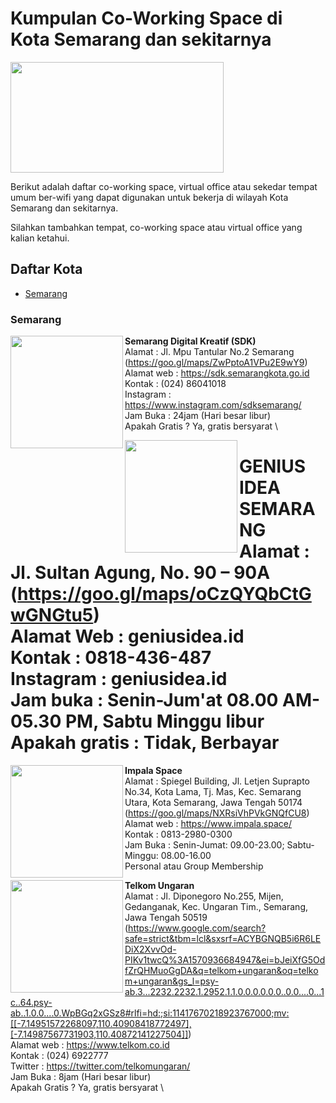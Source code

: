 # Kumpulan Co-Working Space di Kota Semarang dan sekitarnya

<img src="http://sandec.org/images/sandec-logo.png" height="177px" width="341px" align="center">

Berikut adalah daftar co-working space, virtual office atau sekedar tempat umum ber-wifi yang dapat digunakan untuk bekerja di wilayah Kota Semarang dan sekitarnya.

Silahkan tambahkan tempat, co-working space atau virtual office yang kalian ketahui.

## Daftar Kota

- [Semarang](#Semarang)



### Semarang

<img src="https://fastly.4sqi.net/img/general/600x600/6348045_PMI58D26I1nrUOxQnT_jy3BYzluyjf-s2TgLLw3la_I.jpg" height="180px" width="180px" align="left">

**Semarang Digital Kreatif (SDK)** \
Alamat      : Jl. Mpu Tantular No.2 Semarang (https://goo.gl/maps/ZwPptoA1VPu2E9wY9) \
Alamat web  : https://sdk.semarangkota.go.id \
Kontak      : (024) 86041018 \
Instagram   : https://www.instagram.com/sdksemarang/ \
Jam Buka    : 24jam (Hari besar libur) \
Apakah Gratis ? Ya, gratis bersyarat \

<img src="https://geniusidea.id/wp-content/uploads/2018/09/sewa-ruang-kantor-office-space-semarang-01.jpg" height="180px" width="180px" align="left">

**GENIUS IDEA SEMARANG**\
Alamat      : Jl. Sultan Agung, No. 90 – 90A (https://goo.gl/maps/oCzQYQbCtGwGNGtu5) \
Alamat Web  : geniusidea.id \
Kontak      : 0818-436-487 \
Instagram   : geniusidea.id \
Jam buka    :   Senin-Jum'at 08.00 AM- 05.30 PM, Sabtu Minggu libur \
Apakah gratis : Tidak, Berbayar
=======
<img src="https://www.impala.space/build/images/AU-img1.jpg" width="180px" align="left">

**Impala Space** \
Alamat      : Spiegel Building, Jl. Letjen Suprapto No.34, Kota Lama, Tj. Mas, Kec. Semarang Utara, Kota Semarang, Jawa Tengah 50174 (https://goo.gl/maps/NXRsiVhPVkGNQfCU8) \
Alamat web  : https://www.impala.space/ \
Kontak      : 0813-2980-0300 \
Jam Buka    : Senin-Jumat: 09.00-23.00; Sabtu-Minggu: 08.00-16.00 \
Personal atau Group Membership

<img src="https://www.google.com/maps/uv?hl=id&pb=!1s0x2e708610b2265ee3:0x9e73b6921981f4d8!2m22!2m2!1i80!2i80!3m1!2i20!16m16!1b1!2m2!1m1!1e1!2m2!1m1!1e3!2m2!1m1!1e5!2m2!1m1!1e4!2m2!1m1!1e6!3m1!7e115!4shttps://lh5.googleusercontent.com/p/AF1QipPS6oVI2gtuIRjWpgOQQvKG6p-zZqa5Wq8XvffN%3Dw260-h175-n-k-no!5stelkom+ungaran+-+Penelusuran+Google&imagekey=!1e10!2sAF1QipPS6oVI2gtuIRjWpgOQQvKG6p-zZqa5Wq8XvffN" height="180px" width="180px" align="left">

**Telkom Ungaran** \
Alamat      : Jl. Diponegoro No.255, Mijen, Gedanganak, Kec. Ungaran Tim., Semarang, Jawa Tengah 50519 (https://www.google.com/search?safe=strict&tbm=lcl&sxsrf=ACYBGNQB5i6R6LEDiX2XvvOd-PIKv1twcQ%3A1570936684947&ei=bJeiXfG5OdfZrQHMuoGgDA&q=telkom+ungaran&oq=telkom+ungaran&gs_l=psy-ab.3...2232.2232.1.2952.1.1.0.0.0.0.0.0..0.0....0...1c..64.psy-ab..1.0.0....0.WpBGq2xGSz8#rlfi=hd:;si:11417670218923767000;mv:[[-7.14951572268097,110.40908418772497],[-7.14987567731903,110.40872141227504]]) \
Alamat web  : https://www.telkom.co.id \
Kontak      : (024) 6922777 \
Twitter     : https://twitter.com/telkomungaran/ \
Jam Buka    : 8jam (Hari besar libur) \
Apakah Gratis ? Ya, gratis bersyarat \
